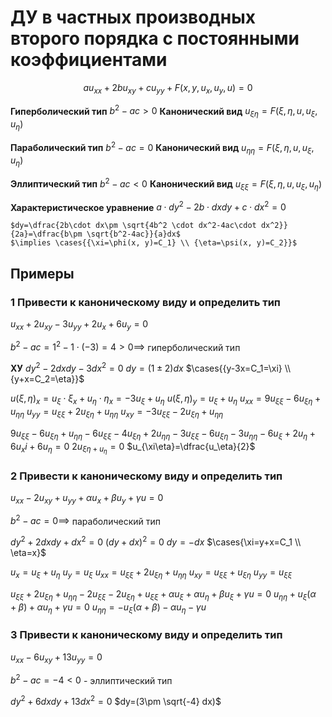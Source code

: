# ДУ в частных производных второго порядка с постоянными коэффициентами

$$au_{xx}+2bu_{xy}+cu_{yy}+F(x, y, u_x, u_y, u)=0$$

**Гиперболический тип**
	$b^2-ac>0$
**Канонический вид**
	$u_{\xi\eta}=F(\xi,\eta, u, u_\xi, u_\eta)$

**Параболический тип**
	$b^2-ac=0$
**Канонический вид**
	$u_{\eta\eta}=F(\xi,\eta, u, u_\xi, u_\eta)$

**Эллиптический тип**
	$b^2-ac<0$
**Канонический вид**
	$u_{\xi\xi}=F(\xi,\eta, u, u_\xi, u_\eta)$

**Характеристическое уравнение**
	$a\cdot dy^2-2b\cdot dxdy+c\cdot dx^2=0$
	
	$dy=\dfrac{2b\cdot dx\pm \sqrt{4b^2 \cdot dx^2-4ac\cdot dx^2}}{2a}=\dfrac{b\pm \sqrt{b^2-4ac}}{a}dx$
	$\implies \cases{{\xi=\phi(x, y)=C_1} \\ {\eta=\psi(x, y)=C_2}}$


## Примеры
### 1 Привести к каноническому виду и определить тип
$u_{xx}+2u_{xy}-3u_{yy}+2u_x+6u_y=0$

$b^2-ac=1^2-1\cdot(-3)=4>0\implies$ гиперболический тип

**ХУ**
	$dy^2-2dxdy-3dx^2=0$
	$dy=(1\pm2)dx$
	$\cases{{y-3x=C_1=\xi} \\ {y+x=C_2=\eta}}$

$u(\xi, \eta)_x=u_\xi \cdot \xi_x+u_\eta \cdot \eta_x=-3u_\xi+u_\eta$
$u(\xi, \eta)_y=u_\xi + u_\eta$
$u_{xx}=9u_{\xi\xi}-6u_{\xi\eta}+u_{\eta\eta}$
$u_{yy}=u_{\xi\xi}+2u_{\xi\eta}+u_{\eta\eta}$
$u_{xy}=-3u_{\xi\xi}-2u_{\xi\eta}+u_{\eta\eta}$

$9u_{\xi\xi}-6u_{\xi\eta}+u_{\eta\eta}-6u_{\xi\xi}-4u_{\xi\eta}+2u_{\eta\eta}-3u_{\xi\xi}-6u_{\xi\eta}-3u_{\eta\eta}-6u_{\xi}+2u_\eta + 6u_xi + 6u_\eta=0$
$2u_{\xi\eta+u_\eta}=0$
$u_{\xi\eta}=\dfrac{u_\eta}{2}$

### 2 Привести к каноническому виду и определить тип
$u_{xx}-2u_{xy}+u_{yy}+\alpha u_{x} + \beta u_y + \gamma u = 0$

$b^2-ac=0\implies$ параболический тип

$dy^2+2dxdy+dx^2=0$
$(dy+dx)^2=0$
$dy=-dx$
$\cases{\xi=y+x=C_1 \\ \eta=x}$

$u_x=u_\xi + u_\eta$
$u_y=u_\xi$
$u_{xx}=u_{\xi\xi}+2u_{\xi\eta}+u_{\eta\eta}$
$u_{xy}=u_{\xi\xi}+u_{\xi\eta}$
$u_{yy}=u_{\xi\xi}$

$u_{\xi\xi}+2u_{\xi\eta}+u_{\eta\eta}-2u_{\xi\xi}-2u_{\xi\eta}+u_{\xi\xi}+\alpha u_{\xi}+\alpha u_{\eta}+\beta u_{\xi}+\gamma u=0$
$u_{\eta\eta}+u_\xi (\alpha+\beta)+\alpha u_\eta+\gamma u=0$
$u_{\eta\eta}=-u_\xi(\alpha+\beta)-\alpha u_\eta-\gamma u$

### 3 Привести к каноническому виду и определить тип

$u_{xx}-6u_{xy}+13u_{yy}=0$

$b^2-ac=-4<0$ - эллиптический тип

$dy^2+6dxdy+13dx^2=0$
$dy=(3\pm \sqrt{-4} dx)$




